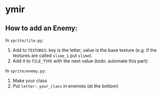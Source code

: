 # ymir

## How to add an Enemy:

In `sprite/tile.py`: 

1. Add to `TEXTURES`: key is the letter, value is the base texture (e.g. if the textures are called `slime_1` put `slime`).
2. Add it to `TILE_TYPE` with the next value (todo: automate this part)

In `sprite/enemy.py`:

1. Make your class
2. Put `letter: your_class` in enemies (at the bottom)